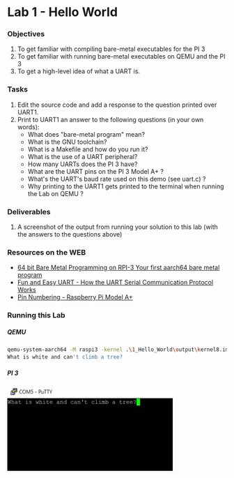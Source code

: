 # Lab 1 - Hello World

### Objectives
1. To get familiar with compiling bare-metal executables for the PI 3
2. To get familiar with running bare-metal executables on QEMU and the PI 3
3. To get a high-level idea of what a UART is.


### Tasks
1. Edit the source code and add a response to the question printed over UART1.
2. Print to UART1 an answer to the following questions (in your own words):
    - What does "bare-metal program" mean?
    - What is the GNU toolchain?
    - What is a Makefile and how do you run it?
    - What is the use of a UART peripheral?
    - How many UARTs does the PI 3 have?
    - What are the UART pins on the PI 3 Model A+ ?
    - What's the UART's baud rate used on this demo (see uart.c) ?
    - Why printing to the UART1 gets printed to the terminal when running the Lab on QEMU ?

### Deliverables
1. A screenshot of the output from running your solution to this lab (with the answers to the questions above)


### Resources on the WEB
- [64 bit Bare Metal Programming on RPI-3 Your first aarch64 bare metal program](https://www.youtube.com/watch?v=8-65xiGXMyA)
- [Fun and Easy UART - How the UART Serial Communication Protocol Works](https://youtu.be/ZzRXKDkMBhA)
- [Pin Numbering - Raspberry Pi Model A+](https://pi4j.com/1.1/pins/model-a-plus.html)

### Running this Lab
##### QEMU
```bash
qemu-system-aarch64 -M raspi3 -kernel .\1_Hello_World\output\kernel8.img -serial null -serial stdio
What is white and can't climb a tree?
```
##### PI 3
<img src="https://github.com/rromanotero/computer_architecture_labs/blob/master/1_Hello_World/images/lab_running.png" width="380"/>

